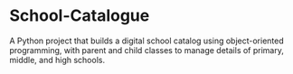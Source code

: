 # School-Catalogue
A Python project that builds a digital school catalog using object-oriented programming, with parent and child classes to manage details of primary, middle, and high schools.
